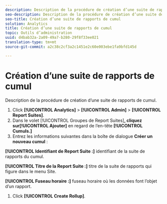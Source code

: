```yaml
---
description: Description de la procédure de création d’une suite de rapports de cumul.
seo-description: Description de la procédure de création d’une suite de rapports de cumul.
seo-title: Création d’une suite de rapports de cumul
solution: Analytics
title: Création d’une suite de rapports de cumul
topic: Outils d’administration
uuid: d4bab32a-2a09-49a7-b280-29f8f33ee021
translation-type: tm+mt
source-git-commit: a2c38c2cf3a2c1451e2c60e003ebe1fa9bfd145d

---
```



# Création d’une suite de rapports de cumul

Description de la procédure de création d’une suite de rapports de cumul.

1. Click **[!UICONTROL Analytics]** &gt; **[!UICONTROL Admin]** &gt; **[!UICONTROL Report Suites]**.
1. Dans le volet [!UICONTROL Groupes de Report Suites]**, cliquez sur[!UICONTROL Ajouter]** en regard de l’en-tête **[!UICONTROL Cumuls.]**
1.  Entrez les informations suivantes dans la boîte de dialogue **Créer un nouveau cumul** : 

   **[!UICONTROL Identifiant de Report Suite :]** identifiant de la suite de rapports du cumul.

   **[!UICONTROL Titre de la Report Suite :]** titre de la suite de rapports qui figure dans le menu Site.

   **[!UICONTROL Fuseau horaire :]** fuseau horaire où les données font l’objet d’un rapport.
1. Click **[!UICONTROL Create Rollup]**.
